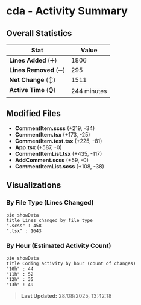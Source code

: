 # cda - Activity Summary 

## Overall Statistics

| Stat                   | Value                                                             |
| ---------------------- | ----------------------------------------------------------------- |
| **Lines Added** (➕)   | 1806                                          |
| **Lines Removed** (➖) | 295                                        |
| **Net Change** (↕)    | 1511                |
| **Active Time** (⌚)   | 244 minutes |


## Modified Files
- **CommentItem.scss** (+219, -34)
- **CommentItem.tsx** (+173, -25)
- **CommentItem.test.tsx** (+225, -81)
- **App.tsx** (+587, -0)
- **CommentItemList.tsx** (+435, -117)
- **AddComment.scss** (+59, -0)
- **CommentItemList.scss** (+108, -38)

## Visualizations

### By File Type (Lines Changed)

```mermaid
pie showData
title Lines changed by file type
".scss" : 458
".tsx" : 1643
```

### By Hour (Estimated Activity Count)

```mermaid
pie showData
title Coding activity by hour (count of changes)
"10h" : 44
"11h" : 52
"12h" : 35
"13h" : 49
```


> **Last Updated:** 28/08/2025, 13:42:18